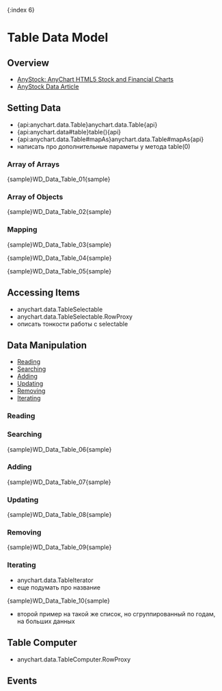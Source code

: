 {:index 6}
# Table Data Model

## Overview

* [AnyStock: AnyChart HTML5 Stock and Financial Charts](../Stock_Charts/Quick_Start)
* [AnyStock Data Article](../Stock_Charts/Data)

## Setting Data

* {api:anychart.data.Table}anychart.data.Table{api}
* {api:anychart.data#table}table(){api}
* {api:anychart.data.Table#mapAs}anychart.data.Table#mapAs{api}
* написать про дополнительные параметы у метода table(0)

### Array of Arrays

{sample}WD\_Data\_Table\_01{sample}

### Array of Objects

{sample}WD\_Data\_Table\_02{sample}

### Mapping

{sample}WD\_Data\_Table\_03{sample}

{sample}WD\_Data\_Table\_04{sample}

{sample}WD\_Data\_Table\_05{sample}

## Accessing Items

* anychart.data.TableSelectable
* anychart.data.TableSelectable.RowProxy
* описать тонкости работы с selectable

## Data Manipulation

* [Reading](#reading)
* [Searching](#searching)
* [Adding](#adding)
* [Updating](#updating)
* [Removing](#removing)
* [Iterating](#iterating)

### Reading

### Searching

{sample}WD\_Data\_Table\_06{sample}

### Adding

{sample}WD\_Data\_Table\_07{sample}

### Updating

{sample}WD\_Data\_Table\_08{sample}

### Removing

{sample}WD\_Data\_Table\_09{sample}

### Iterating

* anychart.data.TableIterator
* еще подумать про название

{sample}WD\_Data\_Table\_10{sample}

* второй пример на такой же список, но сгруппированный по годам, на больших данных

## Table Computer

* anychart.data.TableComputer.RowProxy

## Events